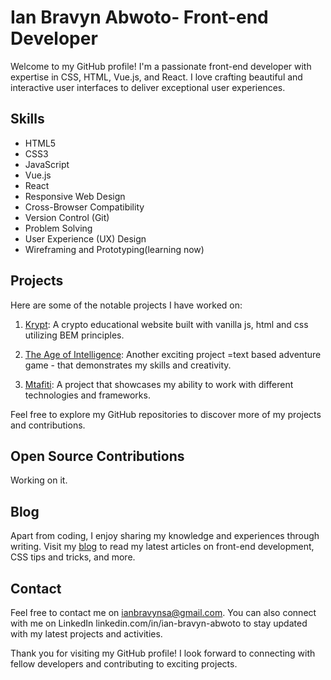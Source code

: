 # Ian Bravyn Abwoto- Front-end Developer

Welcome to my GitHub profile! I'm a passionate front-end developer with expertise in CSS, HTML, Vue.js, and React. I love crafting beautiful and interactive user interfaces to deliver exceptional user experiences. 

## Skills

- HTML5
- CSS3
- JavaScript
- Vue.js
- React
- Responsive Web Design
- Cross-Browser Compatibility
- Version Control (Git)
- Problem Solving
- User Experience (UX) Design
- Wireframing and Prototyping(learning now)

## Projects

Here are some of the notable projects I have worked on:

1. [Krypt](https://github.com/Bravyn/krypt):  A crypto educational website built with vanilla js, html and css utilizing BEM principles.

2. [The Age of Intelligence](https://github.com/Bravyn/The-Age-of-Intelligence): Another exciting project =text based adventure game -  that demonstrates my skills and creativity.

3. [Mtafiti](https://github.com/Bravyn/Mtafiti/tree/main/mtafiti): A project that showcases my ability to work with different technologies and frameworks.

Feel free to explore my GitHub repositories to discover more of my projects and contributions.

## Open Source Contributions

Working on it.

## Blog

Apart from coding, I enjoy sharing my knowledge and experiences through writing. Visit my [blog](ianbravyn.hashnode.dev) to read my latest articles on front-end development, CSS tips and tricks, and more.

## Contact
Feel free to contact me on ianbravynsa@gmail.com. You can also connect with me on LinkedIn linkedin.com/in/ian-bravyn-abwoto to stay updated with my latest projects and activities.

Thank you for visiting my GitHub profile! I look forward to connecting with fellow developers and contributing to exciting projects.
